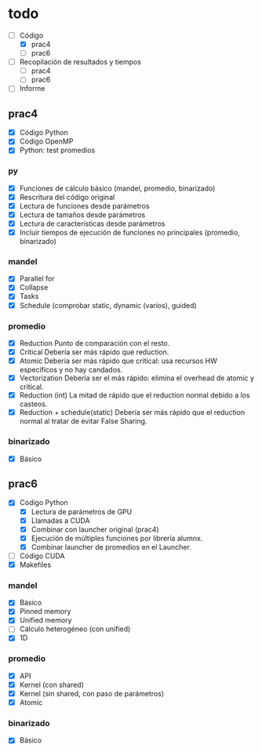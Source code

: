 # todo
- [ ] Código
    - [x] prac4
    - [ ] prac6
- [ ] Recopilación de resultados y tiempos
    - [ ] prac4
    - [ ] prac6
- [ ] Informe

## prac4
- [x] Código Python
- [x] Código OpenMP
- [x] Python: test promedios

### py
- [x] Funciones de cálculo básico (mandel, promedio, binarizado)
- [x] Rescritura del código original
- [x] Lectura de funciones desde parámetros
- [x] Lectura de tamaños desde parámetros
- [x] Lectura de características desde parámetros
- [x] Incluir tiempos de ejecución de funciones no principales (promedio, binarizado)

### mandel
- [x] Parallel for
- [x] Collapse
- [x] Tasks
- [x] Schedule (comprobar static, dynamic (varios), guided)

### promedio
- [x] Reduction
    Punto de comparación con el resto.
- [x] Critical
    Debería ser más rápido que reduction.
- [x] Atomic
    Debería ser más rápido que critical: usa recursos HW específicos y no hay candados.
- [x] Vectorization
    Debería ser el más rápido: elimina el overhead de atomic y critical.
- [x] Reduction (int)
    La mitad de rápido que el reduction normal debido a los casteos.
- [x] Reduction + schedule(static)
    Debería ser más rápido que el reduction normal al tratar de evitar False Sharing.

### binarizado
- [x] Básico

## prac6
- [x] Código Python
    - [x] Lectura de parámetros de GPU
    - [x] Llamadas a CUDA
    - [x] Combinar con launcher original (prac4)
    - [x] Ejecución de múltiples funciones por librería alumnx.
    - [x] Combinar launcher de promedios en el Launcher.
- [ ] Código CUDA
- [x] Makefiles

### mandel
- [x] Básico
- [x] Pinned memory
- [x] Unified memory
- [ ] Cálculo heterogéneo (con unified)
- [x] 1D

### promedio
- [x] API
- [x] Kernel (con shared)
- [x] Kernel (sin shared, con paso de parámetros)
- [x] Atomic

### binarizado
- [x] Básico
